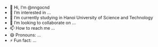 - 👋 Hi, I’m @nngocnd
- 👀 I’m interested in ...
- 🌱 I’m currently studying in Hanoi University of Science and Technology
- 💞️ I’m looking to collaborate on ...
- 📫 How to reach me ...
- 😄 Pronouns: ...
- ⚡ Fun fact: ...

<!---
nngocnd/nngocnd is a ✨ special ✨ repository because its `README.md` (this file) appears on your GitHub profile.
You can click the Preview link to take a look at your changes.
--->
